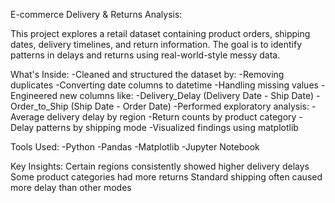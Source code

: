 E-commerce Delivery & Returns Analysis:

This project explores a retail dataset containing product orders, shipping dates, delivery timelines, and return information. The goal is to identify patterns in delays and returns using real-world-style messy data.

What's Inside:
-Cleaned and structured the dataset by:
  -Removing duplicates
  -Converting date columns to datetime
  -Handling missing values
-Engineered new columns like:
  -Delivery_Delay (Delivery Date - Ship Date)
  -Order_to_Ship (Ship Date - Order Date)
-Performed exploratory analysis:
  -Average delivery delay by region
  -Return counts by product category
  -Delay patterns by shipping mode
-Visualized findings using matplotlib

Tools Used:
-Python
-Pandas
-Matplotlib
-Jupyter Notebook

Key Insights:
Certain regions consistently showed higher delivery delays
Some product categories had more returns
Standard shipping often caused more delay than other modes

